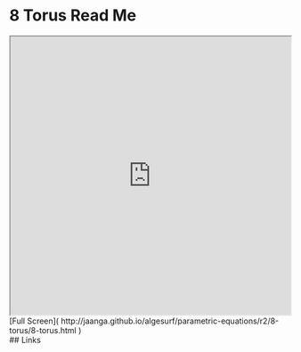 8 Torus Read Me
===

<iframe src='http://jaanga.github.io/algesurf/parametric-equations/r2/8-torus/8-torus.html' width=100% height=500px >
There is an `iframe` here. It is not visible when viewed on github.com/algesurf. To view, please see 'Project Links' below.
</iframe>
[Full Screen]( http://jaanga.github.io/algesurf/parametric-equations/r2/8-torus/8-torus.html )
<br>
## Links 
<http://www.3d-meier.de/tut3/Seite67.html>  
